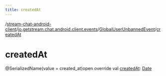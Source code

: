 ```yaml
---
title: createdAt
---
```

/[stream-chat-android-client](../../index.md)/[io.getstream.chat.android.client.events](../index.md)/[GlobalUserUnbannedEvent](index.md)/[createdAt](createdAt.md)  
  
  
  
# createdAt  
@SerializedName(value = created_at)open override val [createdAt](createdAt.md): [Date](https://developer.android.com/reference/kotlin/java/util/Date.html)
